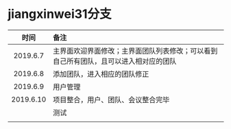 # jiangxinwei31分支



|   时间    | 备注                                                         |
| :-------: | :----------------------------------------------------------- |
| 2019.6.7  | 主界面欢迎界面修改；主界面团队列表修改；可以看到自己所有团队，且可以进入相对应的团队 |
| 2019.6.8  | 添加团队，进入相应的团队修正                                 |
| 2019.6.9  | 用户管理                                                     |
| 2019.6.10 | 项目整合，用户、团队、会议整合完毕                           |
|           | 测试                                                         |
|           |                                                              |





